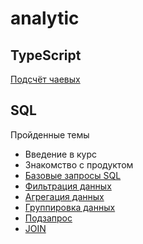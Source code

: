 # analytic

## TypeScript 
[Подсчёт чаевых](https://github.com/Saivel1/analytic/blob/main/tips_counter)

## SQL 

Пройденные темы 
- Введение в курс
- Знакомство с продуктом
- [Базовые запросы SQL](https://github.com/Saivel1/analytic/blob/main/SQL/basic_query)
- [Фильтрация данных](https://github.com/Saivel1/analytic/blob/main/SQL/filtering_data)
- [Агрегация данных](https://github.com/Saivel1/analytic/blob/main/SQL/data_aggregation)
- [Группировка данных](https://github.com/Saivel1/analytic/blob/main/SQL/data_grouping)
- [Подзапрос](https://github.com/Saivel1/analytic/blob/main/SQL/subquery)
- [JOIN](https://github.com/Saivel1/analytic/blob/main/SQL/join)
